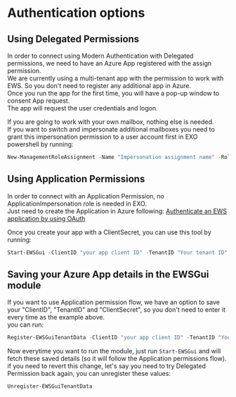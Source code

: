 ﻿# Authentication options

## Using Delegated Permissions  

In order to connect using Modern Authentication with Delegated permissions, we need to have an Azure App registered with the assign permission.  
We are currently using a multi-tenant app with the permission to work with EWS. So you don't need to register any additional app in Azure.  
Once you run the app for the first time, you will have a pop-up window to consent App request.  
The app will request the user credentials and logon.  

If you are going to work with your own mailbox, nothing else is needed.   
If you want to switch and impersonate additional mailboxes you need to grant this impersonation permission to a user account first in EXO powershell by running:  
```Powershell
New-ManagementRoleAssignment -Name "Impersonation assignment name" -Role ApplicationImpersonation -User "account@domain.com"
```

## Using Application Permissions

In order to connect with an Application Permission, no ApplicationImpersonation role is needed in EXO.  
Just need to create the Application in Azure following: [Authenticate an EWS application by using OAuth](https://docs.microsoft.com/en-us/exchange/client-developer/exchange-web-services/how-to-authenticate-an-ews-application-by-using-oauth)  

Once you create your app with a ClientSecret, you can use this tool by running:  
```Powershell
Start-EWSGui -ClientID "your app client ID" -TenantID "Your tenant ID" -ClientSecret "your Secret passcode"
```

## Saving your Azure App details in the EWSGui module

If you want to use Application permission flow, we have an option to save your "ClientID", "TenantID" and "ClientSecret", so you don't need to enter it every time as the example above.  
you can run:  
```Powershell
Register-EWSGuiTenantData -ClientID "your app client ID" -TenantID "Your tenant ID" -ClientSecret "your Secret passcode"
```

Now everytime you want to run the module, just run `Start-EWSGui` and will fetch these saved details (so it will follow the Application permissions flow).  
if you need to revert this change, let's say you need to try Delegated Permission back again, you can unregister these values:  
```Powershell
Unregister-EWSGuiTenantData
```